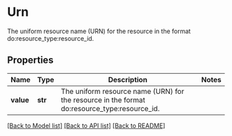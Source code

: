 # Urn

The uniform resource name (URN) for the resource in the format do:resource_type:resource_id.

## Properties
Name | Type | Description | Notes
------------ | ------------- | ------------- | -------------
**value** | **str** | The uniform resource name (URN) for the resource in the format do:resource_type:resource_id. | 

[[Back to Model list]](../README.md#documentation-for-models) [[Back to API list]](../README.md#documentation-for-api-endpoints) [[Back to README]](../README.md)


